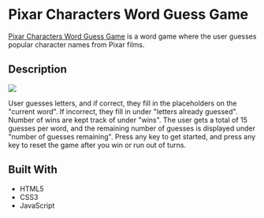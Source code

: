 # Pixar Characters Word Guess Game

[Pixar Characters Word Guess Game](https://jennifer0101.github.io/Word-Guess-Game/) is a word game where the user guesses popular character names from Pixar films. 

## Description

![](assets/images/wordguessgame.gif)

User guesses letters, and if correct, they fill in the placeholders on the "current word". If incorrect, they fill in under "letters already guessed". Number of wins are kept track of under "wins". The user gets a total of 15 guesses per word, and the remaining number of guesses is displayed under "number of guesses remaining". Press any key to get started, and press any key to reset the game after you win or run out of turns.

## Built With

* HTML5
* CSS3
* JavaScript


